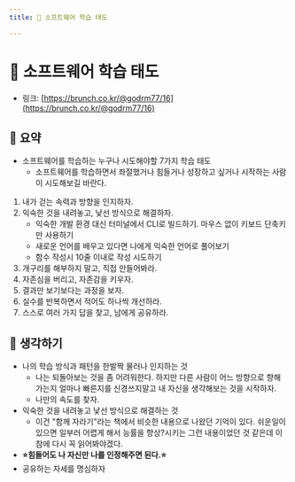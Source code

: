 ```yaml
---
title: 🐡 소프트웨어 학습 태도

---
```

# 🐡 소프트웨어 학습 태도

- 링크: [https://brunch.co.kr/@godrm77/16](https://brunch.co.kr/@godrm77/16)

## 📝 요약 
- 소프트웨어를 학습하는 누구나 시도해야할 7가지 학습 태도  
  - 소프트웨어를 학습하면서 좌절했거나 힘들거나 성장하고 싶거나 시작하는 사람이 시도해보길 바란다.  

1. 내가 걷는 속력과 방향을 인지하자.
2. 익숙한 것을 내려놓고, 낯선 방식으로 해결하자. 
   - 익숙한 개발 환경 대신 터미널에서 CLI로 빌드하기. 마우스 없이 키보드 단축키만 사용하기 
   - 새로운 언어를 배우고 있다면 나에게 익숙한 언어로 풀어보기 
   - 함수 작성시 10줄 이내로 작성 시도하기
4. 개구리를 해부하지 말고, 직접 만들어봐라.
5. 자존심을 버리고, 자존감을 키우자.
6. 결과만 보기보다는 과정을 보자.
7. 실수를 반복하면서 적어도 하나씩 개선하라.
8. 스스로 여러 가지 답을 찾고, 남에게 공유하라.

## 🤔 생각하기 
- 나의 학습 방식과 패턴을 한발짝 물러나 인지하는 것  
  - 나는 되돌아보는 것을 좀 어려워한다. 하지만 다른 사람이 어느 방향으로 향해 가는지 얼마나 빠른지를 신경쓰지말고 내 자신을 생각해보는 것을 시작하자.  
  - 나만의 속도를 찾자. 
- 익숙한 것을 내려놓고 낯선 방식으로 해결하는 것 
  - 이건 "함께 자라기"라는 책에서 비슷한 내용으로 나왔던 기억이 있다. 쉬운일이 있으면 일부러 어렵게 해서 능률을 향상?시키는 그런 내용이었던 것 같은데 이참에 다시 꼭 읽어봐야겠다. 
- **⭐힘들어도 나 자신만 나를 인정해주면 된다.⭐**
- 공유하는 자세를 명심하자 